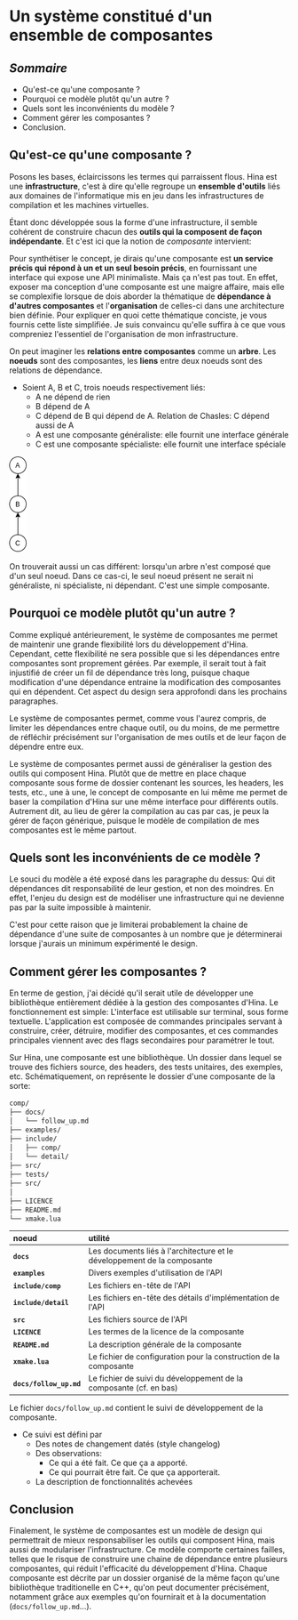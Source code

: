 # Un système constitué d'un ensemble de composantes

## *Sommaire*

* Qu'est-ce qu'une composante ?
* Pourquoi ce modèle plutôt qu'un autre ?
* Quels sont les inconvénients du modèle ?
* Comment gérer les composantes ?
* Conclusion.

## Qu'est-ce qu'une composante ?

Posons les bases, éclaircissons les termes qui parraissent flous. Hina est une
**infrastructure**, c'est à dire qu'elle regroupe un **ensemble d'outils** liés aux
domaines de l'informatique mis en jeu dans les infrastructures de compilation et
les machines virtuelles.

Étant donc développée sous la forme d'une infrastructure, il semble cohérent de
construire chacun des **outils qui la composent de façon indépendante**. Et c'est ici
que la notion de *composante* intervient:

Pour synthétiser le concept, je dirais qu'une composante est **un service précis
qui répond à un et un seul besoin précis**, en fournissant une interface qui expose
une API minimaliste. Mais ça n'est pas tout. En effet, exposer ma conception
d'une composante est une maigre affaire, mais elle se complexifie lorsque
de dois aborder la thématique de **dépendance à d'autres composantes** et l'**organisation**
de celles-ci dans une architecture bien définie. Pour expliquer en quoi cette
thématique conciste, je vous fournis cette liste simplifiée. Je suis convaincu
qu'elle suffira à ce que vous compreniez l'essentiel de l'organisation de mon
infrastructure.

On peut imaginer les **relations entre composantes** comme un **arbre**.
Les **noeuds** sont des composantes, les **liens** entre deux noeuds sont des relations
de dépendance.
* Soient A, B et C, trois noeuds respectivement liés:
  * A ne dépend de rien
  * B dépend de A
  * C dépend de B qui dépend de A. Relation de Chasles: C dépend aussi de A
  * A est une composante généraliste: elle fournit une interface générale
  * C est une composante spécialiste: elle fournit une interface spéciale

![Arbre simple](../pics/arbre_composantes.png)

On trouverait aussi un cas différent: lorsqu'un arbre n'est composé que d'un seul
noeud. Dans ce cas-ci, le seul noeud présent ne serait ni généraliste, ni spécialiste,
ni dépendant. C'est une simple composante.

## Pourquoi ce modèle plutôt qu'un autre ?

Comme expliqué antérieurement, le système de composantes me permet de maintenir une
grande flexibilité lors du développement d'Hina. Cependant, cette flexibilité ne
sera possible que si les dépendances entre composantes sont proprement gérées.
Par exemple, il serait tout à fait injustifié de créer un fil de dépendance
très long, puisque chaque modification d'une dépendance entraine la modification
des composantes qui en dépendent. Cet aspect du design sera approfondi dans les
prochains paragraphes.

Le système de composantes permet, comme vous l'aurez compris, de limiter les
dépendances entre chaque outil, ou du moins, de me permettre de réfléchir 
précisément sur l'organisation de mes outils et de leur façon de dépendre entre
eux.

Le système de composantes permet aussi de généraliser la gestion des outils qui
composent Hina. Plutôt que de mettre en place chaque composante sous forme de 
dossier contenant les sources, les headers, les tests, etc., une à une, le concept
de composante en lui même me permet de baser la compilation d'Hina sur une même
interface pour différents outils. Autrement dit, au lieu de gérer la compilation
au cas par cas, je peux la gérer de façon générique, puisque le modèle de compilation
de mes composantes est le même partout.

## Quels sont les inconvénients de ce modèle ?

Le souci du modèle a été exposé dans les paragraphe du dessus: Qui dit dépendances
dit responsabilité de leur gestion, et non des moindres. En effet, l'enjeu du design
est de modéliser une infrastructure qui ne devienne pas par la suite impossible
à maintenir.

C'est pour cette raison que je limiterai probablement la chaine de dépendance d'une suite
de composantes à un nombre que je déterminerai lorsque j'aurais un minimum expérimenté
le design.

## Comment gérer les composantes ?

En terme de gestion, j'ai décidé qu'il serait utile de développer une bibliothèque
entièrement dédiée à la gestion des composantes d'Hina. Le fonctionnement est simple:
L'interface est utilisable sur terminal, sous forme textuelle. L'application
est composée de commandes principales servant à construire, créer, détruire, modifier
des composantes, et ces commandes principales viennent avec des flags secondaires
pour paramétrer le tout.

Sur Hina, une composante est une bibliothèque. Un dossier dans lequel se trouve
des fichiers source, des headers, des tests unitaires, des exemples, etc. Schématiquement,
on représente le dossier d'une composante de la sorte:

```
comp/
├── docs/
│   └── follow_up.md
├── examples/
├── include/
│   ├── comp/
│   └── detail/
├── src/
├── tests/
├── src/
│
├── LICENCE
├── README.md
└── xmake.lua
```

| noeud                   | utilité                                                                  |
|:------------------------|:-------------------------------------------------------------------------|
| **`docs`**              | Les documents liés à l'architecture et le développement de la composante |
| **`examples`**          | Divers exemples d'utilisation de l'API                                   |
| **`include/comp`**      | Les fichiers en-tête de l'API                                            |
| **`include/detail`**    | Les fichiers en-tête des détails d'implémentation de l'API               |
| **`src`**               | Les fichiers source de l'API                                             |
| **`LICENCE`**           | Les termes de la licence de la composante                                |
| **`README.md`**         | La description générale de la composante                                 |
| **`xmake.lua`**         | Le fichier de configuration pour la construction de la composante        |
| **`docs/follow_up.md`** | Le fichier de suivi du développement de la composante (cf. en bas)       |

Le fichier `docs/follow_up.md` contient le suivi de développement de la composante.
* Ce suivi est défini par
  * Des notes de changement datés (style changelog)
  * Des observations:
    * Ce qui a été fait. Ce que ça a apporté.
    * Ce qui pourrait être fait. Ce que ça apporterait.
  * La description de fonctionnalités achevées

## Conclusion

Finalement, le système de composantes est un modèle de design qui permettrait 
de mieux responsabiliser les outils qui composent Hina, mais aussi de modulariser
l'infrastructure. Ce modèle comporte certaines failles, telles que le risque
de construire une chaine de dépendance entre plusieurs composantes, qui réduit
l'efficacité du développement d'Hina. Chaque composante est décrite par un dossier
organisé de la même façon qu'une bibliothèque traditionelle en C++, qu'on
peut documenter précisément, notamment grâce aux exemples qu'on fournirait et
à la documentation (`docs/follow_up.md`...).
